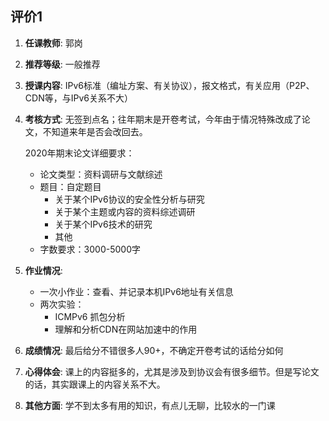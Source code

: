 ## 评价1

1. **任课教师**: 郭岗
2. **推荐等级**: 一般推荐
3. **授课内容**: IPv6标准（编址方案、有关协议），报文格式，有关应用（P2P、CDN等，与IPv6关系不大）
4. **考核方式**: 无签到点名；往年期末是开卷考试，今年由于情况特殊改成了论文，不知道来年是否会改回去。

    2020年期末论文详细要求：
    - 论文类型：资料调研与文献综述
    - 题目：自定题目
        - 关于某个IPv6协议的安全性分析与研究
        - 关于某个主题或内容的资料综述调研
        - 关于某个IPv6技术的研究
        - 其他
    - 字数要求：3000-5000字
5. **作业情况**:
    - 一次小作业：查看、并记录本机IPv6地址有关信息
    - 两次实验：
        - ICMPv6 抓包分析
        - 理解和分析CDN在网站加速中的作用
6. **成绩情况**: 最后给分不错很多人90+，不确定开卷考试的话给分如何
7. **心得体会**: 课上的内容挺多的，尤其是涉及到协议会有很多细节。但是写论文的话，其实跟课上的内容关系不大。
8. **其他方面**: 学不到太多有用的知识，有点儿无聊，比较水的一门课